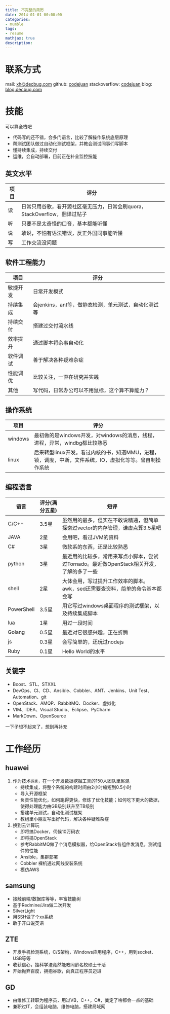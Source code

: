 ```yaml
---
title: 不完整的简历
date: 2014-01-01 00:00:00
categories:
- mumble
tags: 
- resume
mathjax: true
description: 
---
```


# 联系方式

mail:			[xh@decbug.com](mailto:xh@decbug.com)
github:			[codejuan](http://github.com/codejuan)
stackoverflow:	[codejuan](http://stackoverflow.com/users/2763396/codejuan)
blog:			[blog.decbug.com](http://blog.decbug.com)


# 技能

可以算全栈吧
- 代码写的还不错，会多门语言，比较了解操作系统底层原理
- 帮测试团队做过自动化测试框架，并教会测试同事们写脚本
- 懂持续集成，持续交付
- 运维，会自动部署，目前正在补全监控技能

## 英文水平

项目 | 评分
----|------
读|日常只用谷歌，看开源社区毫无压力，日常会刷quora，StackOverflow，翻译过帖子
听| 只要不是太奇怪的口音，基本都能听懂
说|敢说，不怕有语法错误，反正外国同事能听懂
写|工作交流没问题

## 软件工程能力
项目| 评分
----|------
敏捷开发|日常开发模式
持续集成|会jenkins，ant等，做静态检测，单元测试，自动化测试等
持续交付|搭建过交付流水线
效率提升|通过脚本将杂事自动化
软件调试|善于解决各种疑难杂症
性能调优|比较关注，一直在研究并实践
其他|写代码，日常办公可以不用鼠标，这个算不算能力？


## 操作系统

项目 | 评分
----|------
windows|最初做的是windows开发，对windows的消息，线程，进程，异常，windbg都比较熟悉
linux| 后来转型linux开发。看过内核的书，知道MMU，进程，锁，调度，中断，文件系统，IO，虚拟化等等。曾自制操作系统


## 编程语言

语言| 评分(满分五星)|短评
----|------|-----
C/C++|3.5星|虽然用的最多，但实在不敢说精通，但简单探索过vector的内存管理，谦虚点算3.5星吧
JAVA|2星|会用吧，看过JVM的资料
C#|3星|微软系的东西，还是比较熟悉
python|3星|最近用的比较多，常用来写点小脚本，尝试过Tornado。最近做OpenStack相关开发，了解的多了一些
shell|2星|大体会用，写过提升工作效率的脚本。awk，sed还需要查资料，简单的命令基本都会写
PowerShell|3.5星|用它写过windows桌面程序的测试框架，以及持续集成脚本
lua|1星|用过一段时间
Golang|0.5星|最近对它很感兴趣，正在折腾
js|0.3星|会写简单的，还玩过nodejs
Ruby|0.1星|Hello World的水平

## 关键字

- Boost、STL、STXXL
- DevOps、CI、CD、Ansible、Cobbler、ANT、Jenkins、Unit Test、Automation、git
- OpenStack、AMQP、RabbitMQ、Docker、虚拟化
- VIM、IDEA、Visual Studio、Eclipse、PyCharm
- MarkDown、OpenSource

一下子想不起来了，想到再补充

# 工作经历

## huawei
1. 作为技术`砖家`，在一个开发数据挖掘工具的150人团队里厮混
    - 持续集成，将整个系统的构建时间由2小时缩短到0.5小时
    - 导入开源框架
    - 负责性能优化，如何跑得更快，修炼了优化技能；如何吃下更大的数据，使得处理能力由GB级别跃升至TB级别
    - 搭建单元测试，自动化测试框架
    - 教组里小朋友写出好代码，解决各种疑难杂症
2. 换到云计算玩
    - 即将搞Docker，伺候10万码农
    - 即将搞OpenStack
    - 参考RabbitMQ做了个消息模拟器，给OpenStack各组件发消息，测试组件的性能
    - Ansible，集群部署
    - Cobbler 裸机通过网线安装系统
    - 模仿AWS

## samsung
- 接触前端/数据库等等，丰富技能树
- 基于Redmine/Jira做二次开发
- SilverLight
- 用SSH做了个xx系统
- 敢于开口说英语

## ZTE
- 开发手机检测系统，C/S架构，Windows应用程序，C++，用到socket、USB等等
- 收获信心，挂科学渣竟然能教同龄名校硕士干活
- 开始抛弃百度，拥抱谷歌，向真正程序员迈进


## GD
- 由维修工转职为程序员，用过VB，C++，C#，奠定了啥都会一点的基础
- 兼职过IT，会组装电脑，维修电脑，搭建局域网



